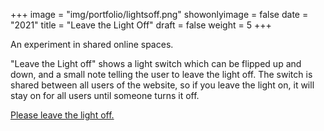 +++
image = "img/portfolio/lightsoff.png"
showonlyimage = false
date = "2021"
title = "Leave the Light Off"
draft = false
weight = 5
+++

An experiment in shared online spaces.
<!--more-->

"Leave the Light off" shows a light switch which can be flipped up and down, and a small note telling the user to leave the light off. The switch is shared between all users of the website, so if you leave the light on, it will stay on for all users until someone turns it off.

[Please leave the light off.](https://lightsoff-nekfxpjbea-uw.a.run.app/)

